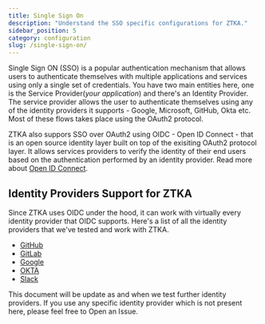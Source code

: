 ```yaml
---
title: Single Sign On
description: "Understand the SSO specific configurations for ZTKA."
sidebar_position: 5 
category: configuration
slug: /single-sign-on/
---
```


Single Sign ON (SSO) is a popular authentication mechanism that allows users to authenticate themselves with multiple applications and services using only a single set of credentials. You have two main entities here, one is the Service Provider(*your application*) and there's an Identity Provider. The service provider allows the user to authenticate themselves using any of the identity providers it supports - Google, Microsoft, GitHub, Okta etc. Most of these flows takes place using the OAuth2 protocol.

ZTKA also suppors SSO over OAuth2 using OIDC - Open ID Connect - that is an open source identity layer built on top of the exisiting OAuth2 protocol layer. It allows services providers to verify the identity of their end users based on the authentication performed by an identity provider. Read more about [Open ID Connect](https://openid.net/connect/).

## Identity Providers Support for ZTKA

Since ZTKA uses OIDC under the hood, it can work with virtually every identity provider that OIDC supports. Here's a list of all the identity providers that we've tested and work with ZTKA.

- [GitHub](github)
- [GitLab](gitlab)
- [Google](google)
- [OKTA](okta)
- [Slack](slack)

This document will be update as and when we test further identity providers. If you use any specific identity provider which is not present here, please feel free to Open an Issue.